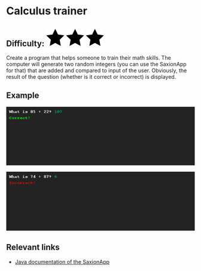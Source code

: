 # Calculus trainer
## Difficulty: ![Filled](../resources/star-filled.svg) ![Filled](../resources/star-filled.svg) ![Filled](../resources/star-filled.svg) 

Create a program that helps someone to train their math skills. The computer will generate two random integers (you can use the SaxionApp for that) that are added and compared to input of the user. Obviously, the result of the question (whether is it correct or incorrect) is displayed.

## Example
![Example](sample_output.png)

![Example](sample_output2.png)

## Relevant links
* [Java documentation of the SaxionApp](https://saxionapp.hboictlab.nl/nl/saxion/app/SaxionApp.html)